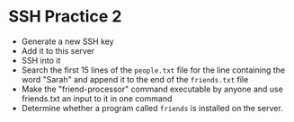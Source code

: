 # SSH Practice 2

* Generate a new SSH key
* Add it to this server
* SSH into it
* Search the first 15 lines of the `people.txt` file for the line containing the word "Sarah" and append it to the end of the `friends.txt` file
* Make the "friend-processor" command executable by anyone and use friends.txt an input to it in one command
* Determine whether a program called `friends` is installed on the server.
